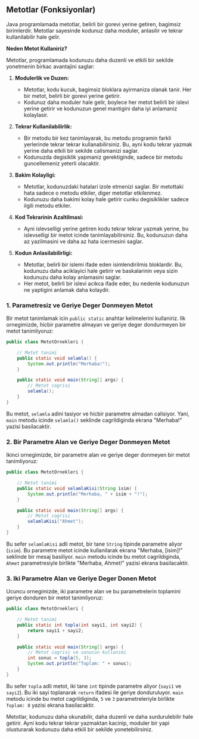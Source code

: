 ## Metotlar (Fonksiyonlar)

Java programlamada metotlar, belirli bir gorevi yerine getiren, bagimsiz birimlerdir. Metotlar sayesinde kodunuz daha moduler, anlasilir ve tekrar kullanilabilir hale gelir.

**Neden Metot Kullaniriz?**

Metotlar, programlamada kodunuzu daha duzenli ve etkili bir sekilde yonetmenin birkac avantajini saglar:

1. **Modulerlik ve Duzen:**
    - Metotlar, kodu kucuk, bagimsiz bloklara ayirmaniza olanak tanir. Her bir metot, belirli bir gorevi yerine getirir.
    - Kodunuz daha moduler hale gelir, boylece her metot belirli bir islevi yerine getirir ve kodunuzun genel mantigini daha iyi anlamaniz kolaylasir.

2. **Tekrar Kullanilabilirlik:**
    - Bir metodu bir kez tanimlayarak, bu metodu programin farkli yerlerinde tekrar tekrar kullanabilirsiniz. Bu, ayni kodu tekrar yazmak yerine daha etkili bir sekilde calismanizi saglar.
    - Kodunuzda degisiklik yapmaniz gerektiginde, sadece bir metodu guncellemeniz yeterli olacaktir.

3. **Bakim Kolayligi:**
    - Metotlar, kodunuzdaki hatalari izole etmenizi saglar. Bir metottaki hata sadece o metodu etkiler, diger metotlar etkilenmez.
    - Kodunuzu daha bakimi kolay hale getirir cunku degisiklikler sadece ilgili metodu etkiler.

4. **Kod Tekrarinin Azaltilmasi:**
    - Ayni islevselligi yerine getiren kodu tekrar tekrar yazmak yerine, bu islevselligi bir metot icinde tanimlayabilirsiniz. Bu, kodunuzun daha az yazilmasini ve daha az hata icermesini saglar.

5. **Kodun Anlasilabilirligi:**
    - Metotlar, belirli bir islemi ifade eden isimlendirilmis bloklardir. Bu, kodunuzu daha aciklayici hale getirir ve baskalarinin veya sizin kodunuzu daha kolay anlamasini saglar.
    - Her metot, belirli bir islevi acikca ifade eder, bu nedenle kodunuzun ne yaptigini anlamak daha kolaydir.


### 1. Parametresiz ve Geriye Deger Donmeyen Metot

Bir metot tanimlamak icin `public static` anahtar kelimelerini kullaniriz. Ilk ornegimizde, hicbir parametre almayan ve geriye deger dondurmeyen bir metot tanimliyoruz:

```java
public class MetotOrnekleri {

    // Metot tanimi
    public static void selamla() {
        System.out.println("Merhaba!");
    }

    public static void main(String[] args) {
        // Metot cagrisi
        selamla();
    }
}
```

Bu metot, `selamla` adini tasiyor ve hicbir parametre almadan calisiyor. Yani, `main` metodu icinde `selamla()` seklinde cagrildiginda ekrana "Merhaba!" yazisi basilacaktir.

### 2. Bir Parametre Alan ve Geriye Deger Donmeyen Metot

Ikinci ornegimizde, bir parametre alan ve geriye deger donmeyen bir metot tanimliyoruz:

```java
public class MetotOrnekleri {

    // Metot tanimi
    public static void selamlaKisi(String isim) {
        System.out.println("Merhaba, " + isim + "!");
    }

    public static void main(String[] args) {
        // Metot cagrisi
        selamlaKisi("Ahmet");
    }
}
```

Bu sefer `selamlaKisi` adli metot, bir tane `String` tipinde parametre aliyor (`isim`). Bu parametre metot icinde kullanilarak ekrana "Merhaba, [isim]!" seklinde bir mesaj basiliyor. `main` metodu icinde bu metot cagrildiginda, `Ahmet` parametresiyle birlikte "Merhaba, Ahmet!" yazisi ekrana basilacaktir.

### 3. Iki Parametre Alan ve Geriye Deger Donen Metot

Ucuncu ornegimizde, iki parametre alan ve bu parametrelerin toplamini geriye donduren bir metot tanimliyoruz:

```java
public class MetotOrnekleri {

    // Metot tanimi
    public static int topla(int sayi1, int sayi2) {
        return sayi1 + sayi2;
    }

    public static void main(String[] args) {
        // Metot cagrisi ve sonucun kullanimi
        int sonuc = topla(5, 3);
        System.out.println("Toplam: " + sonuc);
    }
}
```

Bu sefer `topla` adli metot, iki tane `int` tipinde parametre aliyor (`sayi1` ve `sayi2`). Bu iki sayi toplanarak `return` ifadesi ile geriye donduruluyor. `main` metodu icinde bu metot cagrildiginda, `5` ve `3` parametreleriyle birlikte `Toplam: 8` yazisi ekrana basilacaktir.

Metotlar, kodunuzu daha okunabilir, daha duzenli ve daha surdurulebilir hale getirir. Ayni kodu tekrar tekrar yazmaktan kacinip, moduler bir yapi olusturarak kodunuzu daha etkili bir sekilde yonetebilirsiniz.